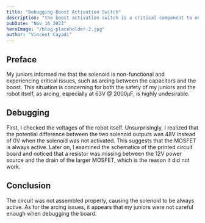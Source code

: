 ```yaml
---
title: "Debugging Boost Activation Switch"
description: "the boost activation switch is a critical component to ensure the usability of the solenoid"
pubDate: "Nov 16 2023"
heroImage: "/blog-placeholder-2.jpg"
author: "Vincent Cayadi"
---
```


## Preface

My juniors informed me that the solenoid is non-functional and experiencing critical issues, such as arcing between the capacitors and the boost. This situation is concerning for both the safety of my juniors and the robot itself, as arcing, especially at 63V @ 2000µF, is highly undesirable.

## Debugging

First, I checked the voltages of the robot itself. Unsurprisingly, I realized that the potential difference between the two solenoid outputs was 48V instead of 0V when the solenoid was not activated. This suggests that the MOSFET is always active. Later on, I examined the schematics of the printed circuit board and noticed that a resistor was missing between the 12V power source and the drain of the larger MOSFET, which is the reason it did not work.

## Conclusion

The circuit was not assembled properly, causing the solenoid to be always active. As for the arcing issues, it appears that my juniors were not careful enough when debugging the board.

